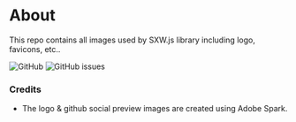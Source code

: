 # About
This repo contains all images used by SXW.js library including logo, favicons, etc..

![GitHub](https://img.shields.io/github/license/sxwjs/sxwjs-images.svg?logo=github&style=flat-square)
![GitHub issues](https://img.shields.io/github/issues-raw/sxwjs/sxwjs-images.svg?logo=github&style=flat-square)

### Credits
 - The logo & github social preview images are created using Adobe Spark.
